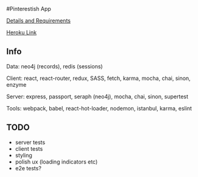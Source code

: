 #Pinterestish App

[Details and Requirements](https://www.freecodecamp.com/challenges/build-a-pinterest-clone)

[Heroku Link](https://jomcode-fcc-pinterest.herokuapp.com)

## Info
Data: neo4j (records), redis (sessions)

Client: react, react-router, redux, SASS, fetch, karma, mocha, chai, sinon, enzyme

Server: express, passport, seraph (neo4j), mocha, chai, sinon, supertest

Tools: webpack, babel, react-hot-loader, nodemon, istanbul, karma, eslint

## TODO
- server tests
- client tests
- styling
- polish ux (loading indicators etc)
- e2e tests?
